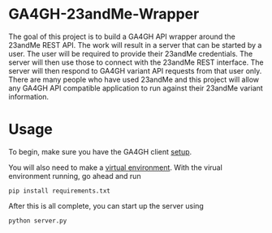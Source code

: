 # GA4GH-23andMe-Wrapper

The goal of this project is to build a GA4GH API wrapper around the 23andMe REST API. The work will result in a server
that can be started by a user. The user will be required to provide their 23andMe credentials.
The server will then use those to connect with the 23andMe REST interface. The server will
then respond to GA4GH variant API requests from that user only. There are many people who
have used 23andMe and this project will allow any GA4GH API compatible application to run
against their 23andMe variant information.

# Usage

To begin, make sure you have the GA4GH client <a href="http://ga4gh-reference-implementation.readthedocs.io/en/latest/demo.html">setup</a>.

You will also need to make a <a href="http://docs.python-guide.org/en/latest/dev/virtualenvs/">virtual environment</a>. With the virual environment running, go ahead and run

```
pip install requirements.txt
```

After this is all complete, you can start up the server using 

```
python server.py
```